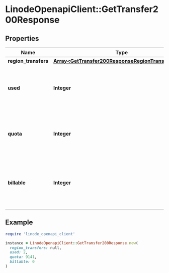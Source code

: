 # LinodeOpenapiClient::GetTransfer200Response

## Properties

| Name | Type | Description | Notes |
| ---- | ---- | ----------- | ----- |
| **region_transfers** | [**Array&lt;GetTransfer200ResponseRegionTransfersInner&gt;**](GetTransfer200ResponseRegionTransfersInner.md) |  | [optional] |
| **used** | **Integer** | __Read-only__ The amount of network usage you have used this billing cycle. | [optional][readonly] |
| **quota** | **Integer** | __Read-only__ The amount of network usage allowed this billing cycle. | [optional][readonly] |
| **billable** | **Integer** | __Read-only__ The amount of your transfer pool that is billable this billing cycle. | [optional][readonly] |

## Example

```ruby
require 'linode_openapi_client'

instance = LinodeOpenapiClient::GetTransfer200Response.new(
  region_transfers: null,
  used: 2,
  quota: 9141,
  billable: 0
)
```

